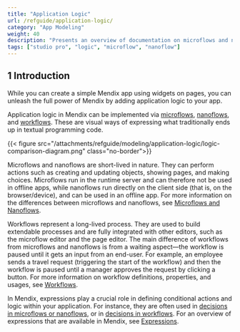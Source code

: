 ```yaml
---
title: "Application Logic"
url: /refguide/application-logic/
category: "App Modeling"
weight: 40
description: "Presents an overview of documentation on microflows and nanoflows."
tags: ["studio pro", "logic", "microflow", "nanoflow"]
---
```


## 1 Introduction

While you can create a simple Mendix app using widgets on pages, you can unleash the full power of Mendix by adding application logic to your app.

Application logic in Mendix can be implemented via [microflows](/refguide/microflows/), [nanoflows](/refguide/nanoflows/), and [workflows](/refguide/workflows/). These are visual ways of expressing what traditionally ends up in textual programming code. 

{{< figure src="/attachments/refguide/modeling/application-logic/logic-comparison-diagram.png" class="no-border">}}

Microflows and nanoflows are short-lived in nature. They can perform actions such as creating and updating objects, showing pages, and making choices. Microflows run in the runtime server and can therefore not be used in offline apps, while nanoflows run directly on the client side (that is, on the browser/device), and can be used in an offline app. For more information on the differences between microflows and nanoflows, see [Microflows and Nanoflows](/refguide/microflows-and-nanoflows/).

Workflows represent a long-lived process. They are used to build extendable processes and are fully integrated with other editors, such as the microflow editor and the page editor. The main difference of workflows from microflows and nanoflows is from a waiting aspect—the workflow is paused until it gets an input from an end-user. For example, an employee sends a travel request (triggering the start of the workflow) and then the workflow is paused until a manager approves the request by clicking a button. For more information on workflow definitions, properties, and usages, see [Workflows](/refguide/workflows/).

In Mendix, expressions play a crucial role in defining conditional actions and logic within your application. For instance, they are often used in [decisions in microflows or nanoflows](/refguide/decisions/), or in [decisions in workflows](/refguide/decision-in-workflows/). For an overview of expressions that are available in Mendix, see [Expressions](/refguide/expressions/).

